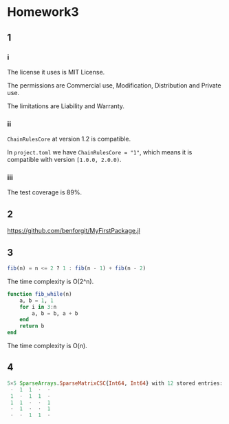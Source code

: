 # Homework3

## 1
### i
The license it uses is MIT License.

The permissions are Commercial use, Modification, Distribution and Private use.

The limitations are Liability and Warranty.

### ii
`ChainRulesCore` at version 1.2 is compatible.

In `project.toml` we have `ChainRulesCore = "1"`, which means it is compatible with version `[1.0.0, 2.0.0)`.

### iii
The test coverage is 89%.

## 2
https://github.com/benforgit/MyFirstPackage.jl

## 3
```julia
fib(n) = n <= 2 ? 1 : fib(n - 1) + fib(n - 2)
```

The time complexity is O(2^n).

```julia
function fib_while(n)
    a, b = 1, 1
    for i in 3:n
        a, b = b, a + b
    end
    return b
end
```

The time complexity is O(n).

## 4
```julia
5×5 SparseArrays.SparseMatrixCSC{Int64, Int64} with 12 stored entries:
 ⋅  1  1  ⋅  ⋅
 1  ⋅  1  1  ⋅
 1  1  ⋅  ⋅  1
 ⋅  1  ⋅  ⋅  1
 ⋅  ⋅  1  1  ⋅
```